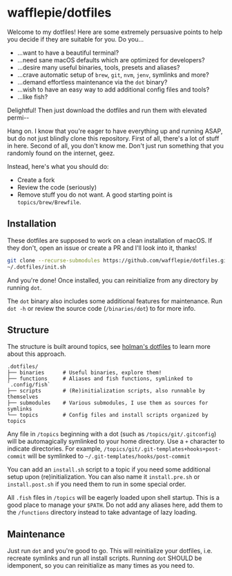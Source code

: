 # wafflepie/dotfiles

Welcome to my dotfiles! Here are some extremely persuasive points to help you decide if they are suitable for you. Do you...

- ...want to have a beautiful terminal?
- ...need sane macOS defaults which are optimized for developers?
- ...desire many useful binaries, tools, presets and aliases?
- ...crave automatic setup of `brew`, `git`, `nvm`, `jenv`, symlinks and more?
- ...demand effortless maintenance via the `dot` binary?
- ...wish to have an easy way to add additional config files and tools?
- ...like fish?

Delightful! Then just download the dotfiles and run them with elevated permi--

Hang on. I know that you're eager to have everything up and running ASAP, but do not just blindly clone this repository. First of all, there's a lot of stuff in here. Second of all, you don't know me. Don't just run something that you randomly found on the internet, geez.

Instead, here's what you should do:

- Create a fork
- Review the code (seriously)
- Remove stuff you do not want. A good starting point is `topics/brew/Brewfile`.

## Installation

These dotfiles are supposed to work on a clean installation of macOS. If they don't, open an issue or create a PR and I'll look into it, thanks!

```sh
git clone --recurse-submodules https://github.com/wafflepie/dotfiles.git ~/.dotfiles
~/.dotfiles/init.sh
```

And you're done! Once installed, you can reinitialize from any directory by running `dot`.

The `dot` binary also includes some additional features for maintenance. Run `dot -h` or review the source code (`/binaries/dot`) to for more info.

## Structure

The structure is built around topics, see [holman's dotfiles](https://github.com/holman/dotfiles) to learn more about this approach.

```
.dotfiles/
├── binaries      # Useful binaries, explore them!
├── functions     # Aliases and fish functions, symlinked to `.config/fish`
├── scripts       # (Re)initialization scripts, also runnable by themselves
├── submodules    # Various submodules, I use them as sources for symlinks
└── topics        # Config files and install scripts organized by topics
```

Any file in `/topics` beginning with a dot (such as `/topics/git/.gitconfig`) will be automagically symlinked to your home directory. Use a `+` character to indicate directories. For example, `/topics/git/.git-templates+hooks+post-commit` will be symlinked to `~/.git-templates/hooks/post-commit`

You can add an `install.sh` script to a topic if you need some additional setup upon (re)initialization. You can also name it `install.pre.sh` or `install.post.sh` if you need them to run in some special order.

All `.fish` files in `/topics` will be eagerly loaded upon shell startup. This is a good place to manage your `$PATH`. Do not add any aliases here, add them to the `/functions` directory instead to take advantage of lazy loading.

## Maintenance

Just run `dot` and you're good to go. This will reinitialize your dotfiles, i.e. recreate symlinks and run all install scripts. Running `dot` SHOULD be idemponent, so you can reinitialize as many times as you need to.
